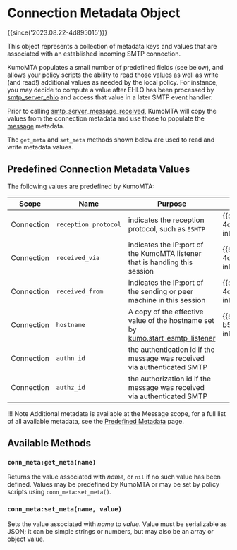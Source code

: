 # Connection Metadata Object

{{since('2023.08.22-4d895015')}}

This object represents a collection of metadata keys and values that
are associated with an established incoming SMTP connection.

KumoMTA populates a small number of predefined fields (see below), and allows
your policy scripts the ability to read those values as well as write (and
read!) additional values as needed by the local policy. For instance, you may
decide to compute a value after EHLO has been processed by
[smtp_server_ehlo](events/smtp_server_ehlo.md) and access that value in a
later SMTP event handler.

Prior to calling [smtp_server_message_received](events/smtp_server_message_received.md),
KumoMTA will copy the values from the connection metadata and use those to populate
the [message](message/index.md) metadata.

The `get_meta` and `set_meta` methods shown below are used to read and write
metadata values.

## Predefined Connection Metadata Values

The following values are predefined by KumoMTA:

<style>
table tbody tr td:nth-of-type(2) {
  white-space: nowrap;
}
</style>

|Scope|Name|Purpose|Since|
|----|----|-------|-----|
|Connection|`reception_protocol`|indicates the reception protocol, such as `ESMTP`|{{since('2023.08.22-4d895015', inline=True)}}|
|Connection|`received_via`|indicates the IP:port of the KumoMTA listener that is handling this session|{{since('2023.08.22-4d895015', inline=True)}}|
|Connection|`received_from`|indicates the IP:port of the sending or peer machine in this session|{{since('2023.08.22-4d895015', inline=True)}}|
|Connection|`hostname`|A copy of the effective value of the hostname set by [kumo.start_esmtp_listener](kumo/start_esmtp_listener/hostname.md)|{{since('2023.11.28-b5252a41', inline=True)}}|
|Connection|`authn_id`|the authentication id if the message was received via authenticated SMTP||
|Connection|`authz_id`|the authorization id if the message was received via authenticated SMTP||

!!! Note
    Additional metadata is available at the Message scope, for a full list of all available metadata, see the [Predefined Metadata](./metadata.md) page.

## Available Methods

### `conn_meta:get_meta(name)`

Returns the value associated with *name*, or `nil` if no such value has been defined.
Values may be predefined by KumoMTA or may be set by policy scripts using `conn_meta:set_meta()`.

### `conn_meta:set_meta(name, value)`

Sets the value associated with *name* to *value*.  Value must be serializable as JSON; it can be simple
strings or numbers, but may also be an array or object value.
